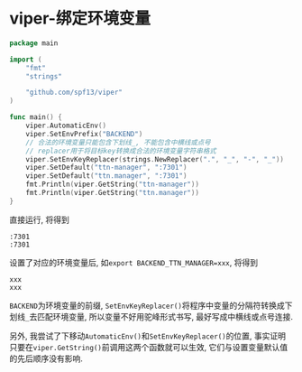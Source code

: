 # viper-绑定环境变量

```go
package main

import (
	"fmt"
	"strings"

	"github.com/spf13/viper"
)

func main() {
	viper.AutomaticEnv()
	viper.SetEnvPrefix("BACKEND")
	// 合法的环境变量只能包含下划线_, 不能包含中横线或点号
	// replacer用于将目标key转换成合法的环境变量字符串格式
	viper.SetEnvKeyReplacer(strings.NewReplacer(".", "_", "-", "_"))
	viper.SetDefault("ttn-manager", ":7301")
	viper.SetDefault("ttn.manager", ":7301")
	fmt.Println(viper.GetString("ttn-manager"))
	fmt.Println(viper.GetString("ttn.manager"))
}
```

直接运行, 将得到

```
:7301
:7301
```

设置了对应的环境变量后, 如`export BACKEND_TTN_MANAGER=xxx`, 将得到

```
xxx
xxx
```

`BACKEND`为环境变量的前缀, `SetEnvKeyReplacer()`将程序中变量的分隔符转换成下划线`_`去匹配环境变量, 所以变量不好用驼峰形式书写, 最好写成中横线或点号连接.

另外, 我尝试了下移动`AutomaticEnv()`和`SetEnvKeyReplacer()`的位置, 事实证明只要在`viper.GetString()`前调用这两个函数就可以生效, 它们与设置变量默认值的先后顺序没有影响.